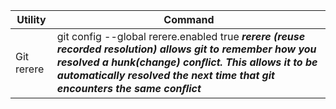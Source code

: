 | Utility | Command |
| ------------- | ------------- |
|Git rerere|git config --global rerere.enabled true ***rerere (reuse recorded resolution) allows  git to remember how you resolved a hunk(change) conﬂict. This allows it to be automatically resolved the next time that git encounters the same conﬂict***|
